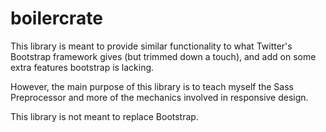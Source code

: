 # boilercrate
This library is meant to provide similar functionality to what Twitter's Bootstrap framework gives (but trimmed down a touch), and add on some extra features bootstrap is lacking.

However, the main purpose of this library is to teach myself the Sass Preprocessor and more of the mechanics involved in responsive design.

This library is not meant to replace Bootstrap.
